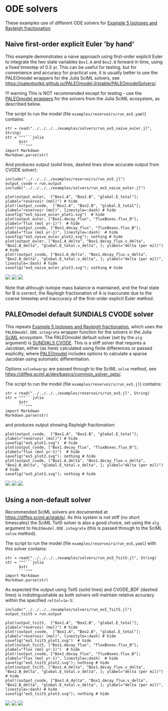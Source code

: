 # ODE solvers

These examples use of different ODE solvers for [Example 5 Isotopes and Rayleigh fractionation](@ref)

## Naive first-order explicit Euler 'by hand'

This example demonstrates a naive approach using first-order explicit Euler to integrate the two state variables `Box1.A` and `Box2.B` forward in time,
using a fixed timestep of 0.5 yr.  This can be useful for testing, but for convenience and accuracy for practical use, it is usually better to use the PALEOmodel wrappers for the Julia SciML solvers, see <https://paleotoolkit.github.io/PALEOmodel.jl/stable/PALEOmodelSolvers/>.

!!! warning
    This is NOT recommended except for testing - use the [PALEOmodel wrappers](https://paleotoolkit.github.io/PALEOmodel.jl/stable/PALEOmodelSolvers/) for the solvers from the Julia SciML ecosystem, as described below.

The script to run the model (file `examples/reservoirs/run_ex5.yaml`) contains:
```@eval
str = read("../../../../examples/solvers/run_ex5_naive_euler.jl", String)
str = """```julia
      $str
      ```"""
import Markdown
Markdown.parse(str)
```
And produces output (solid lines, dashed lines show accurate output from CVODE solver):
```@setup solvers
include("../../../../examples/reservoirs/run_ex5.jl")
output_cvode = run.output
include("../../../../examples/solvers/run_ex5_naive_euler.jl")
```
```@example solvers
plot(output_euler,  ["Box1.A", "Box2.B", "global.E_total"]; ylabel="reservoir (mol)") # hide
plot!(output_cvode,  ["Box1.A", "Box2.B", "global.E_total"]; ylabel="reservoir (mol)", linestyle=:dash) # hide
savefig("ex5_naive_euler_plot1.svg")  # hide
plot(output_euler, ["Box1.decay_flux", "fluxBoxes.flux_B"]; ylabel="flux (mol yr-1)")  # hide
plot!(output_cvode, ["Box1.decay_flux", "fluxBoxes.flux_B"]; ylabel="flux (mol yr-1)", linestyle=:dash)  # hide
savefig("ex5_naive_euler_plot2.svg"); nothing # hide
plot(output_euler, ["Box1.A_delta", "Box1.decay_flux.v_delta", "Box2.B_delta", "global.E_total.v_delta", ]; ylabel="delta (per mil)") # hide
plot!(output_cvode, ["Box1.A_delta", "Box1.decay_flux.v_delta", "Box2.B_delta", "global.E_total.v_delta", ]; ylabel="delta (per mil)", linestyle=:dash) # hide
savefig("ex5_naive_euler_plot3.svg"); nothing # hide
```

![](ex5_naive_euler_plot1.svg)
![](ex5_naive_euler_plot2.svg)
![](ex5_naive_euler_plot3.svg)

Note that although isotope mass balance is maintained, and the final state for B is correct, the Rayleigh fractionation of A is inaccurate due to the coarse timestep and inaccuracy of the first-order explicit Euler method.

## PALEOmodel default SUNDIALS CVODE solver

This repeats [Example 5 Isotopes and Rayleigh fractionation](@ref), which uses the `PALEOmodel.ODE.integrate` wrapper function for the solvers in the
Julia [SciML](https://diffeq.sciml.ai/stable/) ecosystem. The PALEOmodel default solver (set by the `alg` argument) is [SUNDIALS CVODE](https://diffeq.sciml.ai/stable/solvers/ode_solve/#ode_solve_sundials). This is a stiff solver that requires a Jacobian, either (as here) calculated using finite differences or passed explicitly, where [PALEOmodel](https://paleotoolkit.github.io/PALEOmodel.jl/stable/PALEOmodelSolvers/#High-level-wrappers) includes options to calculate a sparse Jacobian using automatic differentiation.

Options `solvekwargs` are passed through to the SciML `solve` method, see <https://diffeq.sciml.ai/dev/basics/common_solver_opts/>.

The script to run the model (file `examples/reservoirs/run_ex5.jl`) contains:
```@eval
str = read("../../../../examples/reservoirs/run_ex5.jl", String)
str = """```julia
      $str
      ```"""
import Markdown
Markdown.parse(str)
```
and produces output showing Rayleigh fractionation:
```@example solvers
plot(output_cvode,  ["Box1.A", "Box2.B", "global.E_total"]; ylabel="reservoir (mol)") # hide
savefig("ex5_plot1.svg")  # hide
plot(output_cvode, ["Box1.decay_flux", "fluxBoxes.flux_B"]; ylabel="flux (mol yr-1)")  # hide
savefig("ex5_plot2.svg"); nothing # hide
plot(output_cvode, ["Box1.A_delta", "Box1.decay_flux.v_delta", "Box2.B_delta", "global.E_total.v_delta", ]; ylabel="delta (per mil)") # hide
savefig("ex5_plot3.svg"); nothing # hide
```

![](ex5_plot1.svg)
![](ex5_plot2.svg)
![](ex5_plot3.svg)

## Using a non-default solver

Recommended SciML solvers are documented at <https://diffeq.sciml.ai/stable/>. As this system is not stiff (no short timescales) the SciML Tsit5 solver is also a good choice, set using the `alg` argument to `PALEOmodel.ODE.integrate` (this is passed through to the SciML `solve` method).

The script to run the model (file `examples/reservoirs/run_ex5.yaml`) with this solver contains:
```@eval
str = read("../../../../examples/solvers/run_ex5_Tsit5.jl", String)
str = """```julia
      $str
      ```"""
import Markdown
Markdown.parse(str)
```
As expected the output using Tsit5 (solid lines) and CVODE_BDF (dashed lines) is indistinguishable as both solvers will maintain relative accuracy within the specified `reltol=1e-5`:
```@setup solvers
include("../../../../examples/solvers/run_ex5_Tsit5.jl")
output_tsit5 = run.output
```
```@example solvers
plot(output_tsit5,  ["Box1.A", "Box2.B", "global.E_total"]; ylabel="reservoir (mol)") # hide
plot!(output_cvode,  ["Box1.A", "Box2.B", "global.E_total"]; ylabel="reservoir (mol)", linestyle=:dash) # hide
savefig("ex5_tsit5_plot1.svg")  # hide
plot(output_tsit5, ["Box1.decay_flux", "fluxBoxes.flux_B"]; ylabel="flux (mol yr-1)")  # hide
plot!(output_cvode, ["Box1.decay_flux", "fluxBoxes.flux_B"]; ylabel="flux (mol yr-1)", linestyle=:dash)  # hide
savefig("ex5_tsit5_plot2.svg"); nothing # hide
plot(output_tsit5, ["Box1.A_delta", "Box1.decay_flux.v_delta", "Box2.B_delta", "global.E_total.v_delta", ]; ylabel="delta (per mil)") # hide
plot!(output_cvode, ["Box1.A_delta", "Box1.decay_flux.v_delta", "Box2.B_delta", "global.E_total.v_delta", ]; ylabel="delta (per mil)", linestyle=:dash) # hide
savefig("ex5_tsit5_plot3.svg"); nothing # hide
```

![](ex5_tsit5_plot1.svg)
![](ex5_tsit5_plot2.svg)
![](ex5_tsit5_plot3.svg)
